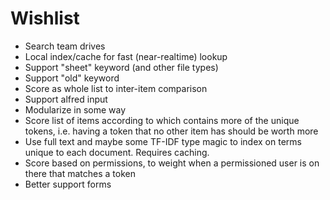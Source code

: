 # Wishlist

* Search team drives
* Local index/cache for fast (near-realtime) lookup
* Support "sheet" keyword (and other file types)
* Support "old" keyword
* Score as whole list to inter-item comparison
* Support alfred input
* Modularize in some way
* Score list of items according to which contains more of the unique tokens, i.e. having a token that no other item has should be worth more
* Use full text and maybe some TF-IDF type magic to index on terms unique to each document. Requires caching.
* Score based on permissions, to weight when a permissioned user is on there that matches a token
* Better support forms